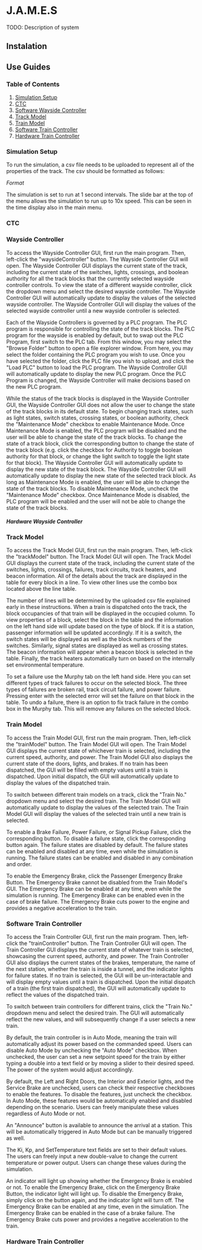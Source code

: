 # J.A.M.E.S
TODO: Description of system

## Instalation

## Use Guides

### Table of Contents
1. [Simulation Setup](#simulation-setup)
1. [CTC](#ctc)
2. [Software Wayside Controller](#software-wayside-controller)
3. [Track Model](#track-model)
4. [Train Model](#train-model)
5. [Software Train Controller](#software-train-controller)
6. [Hardware Train Controller](#hardware-train-controller)

### Simulation Setup

To run the simulation, a csv file needs to be uploaded to represent all of the properties of the track.  The csv should be formatted as follows:

*Format*

The simulation is set to run at 1 second intervals.  The slide bar at the top of the menu allows the simulation to run up to 10x speed.  This can be seen in the time display also in the main menu.

### CTC

### Wayside Controller
To access the Wayside Controller GUI, first run the main program. Then, left-click the "waysideController" button. The Wayside Controller GUI will open. The Wayside Controller GUI displays the current state of the track, including the current state of the switches, lights, crossings, and boolean authority for all the track blocks that the currently selected wayside controller controls. To view the state of a different wayside controller, click the dropdown menu and select the desired wayside controller. The Wayside Controller GUI will automatically update to display the values of the selected wayside controller. The Wayside Controller GUI will display the values of the selected wayside controller until a new wayside controller is selected.

Each of the Wayside Controllers is governed by a PLC program. The PLC program is responsible for controlling the state of the track blocks. The PLC program for the wayside is enabled by default, but to swap out the PLC Program, first switch to the PLC tab. From this window, you may select the "Browse Folder" button to open a file explorer window. From here, you may select the folder containing the PLC program you wish to use. Once you have selected the folder, click the PLC file you wish to upload, and click the "Load PLC" button to load the PLC program. The Wayside Controller GUI will automatically update to display the new PLC program. Once the PLC Program is changed, the Wayside Controller will make decisions based on the new PLC program.

While the status of the track blocks is displayed in the Wayside Controller GUI, the Wayside Controller GUI does not allow the user to change the state of the track blocks in its default state. To begin changing track states, such as light states, switch states, crossing states, or boolean authority, check the "Maintenance Mode" checkbox to enable Maintenance Mode. Once Maintenance Mode is enabled, the PLC program will be disabled and the user will be able to change the state of the track blocks. To change the state of a track block, click the corresponding button to change the state of the track block (e.g. click the checkbox for Authority to toggle boolean authority for that block, or change the light switch to toggle the light state for that block). The Wayside Controller GUI will automatically update to display the new state of the track block. The Wayside Controller GUI will automatically update to display the new state of the selected track block. As long as Maintenance Mode is enabled, the user will be able to change the state of the track blocks. To disable Maintenance Mode, uncheck the "Maintenance Mode" checkbox. Once Maintenance Mode is disabled, the PLC program will be enabled and the user will not be able to change the state of the track blocks.

#### <i>Hardware Wayside Controller</i>

### Track Model
To access the Track Model GUI, first run the main program. Then, left-click the "trackModel" button. The Track Model GUI will open. The Track Model GUI displays the current state of the track, including the current state of the switches, lights, crossings, failures, track circuits, track heaters, and beacon information. All of the details about the track are displayed in the table for every block in a line.  To view other lines use the combo box located above the line table.

The number of lines will be determined by the uploaded csv file explained early in these instructions. When a train is dispatched onto the track, the block occupancies of that train will be displayed in the occupied column.  To view properties of a block, select the block in the table and the information on the left hand side will update based on the type of block.  If it is a station, passenger information will be updated accordingly.  If it is a switch, the switch states will be displayed as well as the block numbers of the switches.  Similarly, signal states are displayed as well as crossing states.  The beacon information will appear when a beacon block is selected in the table.  Finally, the track heaters automatically turn on based on the internally set environmental temperature.

To set a failure use the Murphy tab on the left hand side.  Here you can set different types of track failures to occur on the selected block.  The three types of failures are broken rail, track circuit failure, and power failure.  Pressing enter with the selected error will set the failure on that block in the table.  To undo a failure, there is an option to fix track failure in the combo box in the Murphy tab.  This will remove any failures on the selected block. 

### Train Model
To access the Train Model GUI, first run the main program. Then, left-click the "trainModel" button. The Train Model GUI will open. The Train Model GUI displays the current state of whichever train is selected, including the current speed, authority, and power. The Train Model GUI also displays the current state of the doors, lights, and brakes. If no train has been dispatched, the GUI will be filled with empty values until a train is dispatched.  Upon initial dispatch, the GUI will automatically update to display the values of the dispatched train.

To switch between different train models on a track, click the "Train No." dropdown menu and select the desired train. The Train Model GUI will automatically update to display the values of the selected train. The Train Model GUI will display the values of the selected train until a new train is selected.

To enable a Brake Failure, Power Failure, or Signal Pickup Failure, click the corresponding button. To disable a failure state, click the corresponding button again. The failure states are disabled by default. The failure states can be enabled and disabled at any time, even while the simulation is running. The failure states can be enabled and disabled in any combination and order.

To enable the Emergency Brake, click the Passenger Emergency Brake Button. The Emergency Brake cannot be disabled from the Train Model's GUI. The Emergency Brake can be enabled at any time, even while the simulation is running. The Emergency Brake can be enabled even in the case of brake failure.  The Emergency Brake cuts power to the engine and provides a negative acceleration to the train.

### Software Train Controller
To access the Train Controller GUI, first run the main program. Then, left-click the "trainController" button. The Train Controller GUI will open. The Train Controller GUI displays the current state of whatever train is selected, showcasing the current speed, authority, and power. The Train Controller GUI also displays the current states of the brakes, temperature, the name of the next station, whether the train is inside a tunnel, and the indicator lights for failure states. If no train is selected, the GUI will be un-interactable and will display empty values until a train is dispatched. Upon the initial dispatch of a train (the first train dispatched), the GUI will automatically update to reflect the values of the dispatched train.

To switch between train controllers for different trains, click the "Train No." dropdown menu and select the desired train. The GUI will automatically reflect the new values, and will subsequently change if a user selects a new train.

By default, the train controller is in Auto Mode, meaning the train will automatically adjust its power based on the commanded speed. Users can disable Auto Mode by unchecking the "Auto Mode" checkbox. When unchecked, the user can set a new setpoint speed for the train by either typing a double into a text field or by moving a slider to their desired speed. The power of the system would adjust accordingly.

By default, the Left and Right Doors, the Interior and Exterior lights, and the Service Brake are unchecked, users can check their respective checkboxes to enable the features. To disable the features, just uncheck the checkbox. In Auto Mode, these features would be automatically enabled and disabled depending on the scenario. Users can freely manipulate these values regardless of Auto Mode or not.

An "Announce" button is available to announce the arrival at a station. This will be automatically triggered in Auto Mode but can be manually triggered as well. 

The Ki, Kp, and SetTemperature text fields are set to their default values. The users can freely input a new double-value to change the current temperature or power output. Users can change these values during the simulation.

An indicator will light up showing whether the Emergency Brake is enabled or not. To enable the Emergency Brake, click on the Emergency Brake Button, the indicator light will light up.  To disable the Emergency Brake, simply click on the button again, and the indicator light will turn off. The Emergency Brake can be enabled at any time, even in the simulation. The Emergency Brake can be enabled in the case of a brake failure. The Emergency Brake cuts power and provides a negative acceleration to the train.

### Hardware Train Controller
